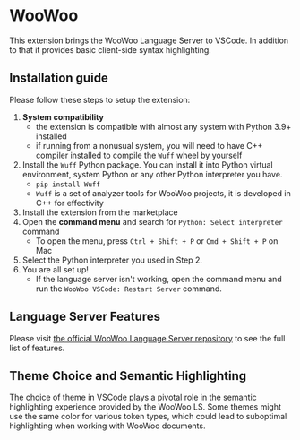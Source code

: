 # WooWoo

This extension brings the WooWoo Language Server to VSCode. In addition to that it provides basic client-side syntax highlighting.

## Installation guide

Please follow these steps to setup the extension:

1. **System compatibility**
    - the extension is compatible with almost any system with Python 3.9+ installed
    - if running from a nonusual system, you will need to have C++ compiler installed to compile the `Wuff` wheel by yourself
2. Install the `Wuff` Python package. You can install it into Python virtual environment, system Python or any other Python interpreter you have.
    - `pip install Wuff`
    - `Wuff` is a set of analyzer tools for WooWoo projects, it is developed in C++ for effectivity
3. Install the extension from the marketplace 
4. Open the **command menu** and search for `Python: Select interpreter` command
    - To open the menu, press `Ctrl + Shift + P` or `Cmd + Shift + P` on Mac
5. Select the Python interpreter you used in Step 2.
6. You are all set up!
    - If the language server isn't working, open the command menu and run the `WooWoo VSCode: Restart Server` command.

## Language Server Features

Please visit [the official WooWoo Language Server repository](https://gitlab.fit.cvut.cz/woowoo/lsp/woowoo-language-server) to see the full list of features.


## Theme Choice and Semantic Highlighting

The choice of theme in VSCode plays a pivotal role in the semantic highlighting experience provided by the WooWoo LS. Some themes might use the same color for various token types, which could lead to suboptimal highlighting when working with WooWoo documents.

